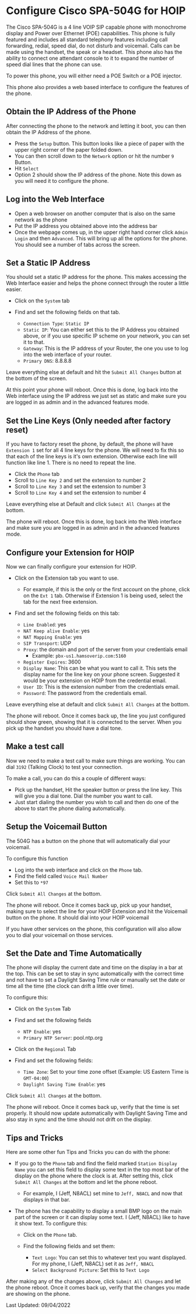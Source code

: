 # Configure Cisco SPA-504G for HOIP

The Cisco SPA-504G is a 4 line VOIP SIP capable phone with monochrome display and Power over Ethernet (POE) capabilities. This phone is fully featured and includes all standard telephony features including call forwarding, redial, speed dial, do not disturb and voicemail. Calls can be made using the handset, the speak or a headset. This phone also has the ability to connect one attendant console to it to expand the number of speed dial lines that the phone can use.

To power this phone, you will either need a POE Switch or a POE injector.

This phone also provides a web based interface to configure the features of the phone. 

## Obtain the IP Address of the Phone

After connecting the phone to the network and letting it boot, you can then obtain the IP Address of the phone.

* Press the ```Setup``` button. This button looks like a piece of paper with the upper right corner of the paper folded down.
* You can then scroll down to the ```Network``` option or hit the number ```9``` Button.
* Hit ```Select```
* Option 2 should show the IP address of the phone. Note this down as you will need it to configure the phone.

## Log into the Web Interface

* Open a web browser on another computer that is also on the same network as the phone
* Put the IP address you obtained above into the address bar
* Once the webpage comes up, in the upper right hand corner click ```Admin Login``` and then ```Advanced```. This will bring up all the options for the phone. You should see a number of tabs across the screen.

## Set a Static IP Address

You should set a static IP address for the phone. This makes accessing the Web Interface easier and helps the phone connect through the router a little easier.

* Click on the ```System``` tab
* Find and set the following fields on that tab.

    * ```Connection Type```: ```Static IP```
    * ```Static IP```: You can either set this to the IP Address you obtained above, or if you use specific IP scheme on your network, you can set it to that. 
    * ```Gateway```: This is the IP address of your Router, the one you use to log into the web interface of your router.
    * ```Primary DNS```: 8.8.8.8

Leave everything else at default and hit the ```Submit All Changes``` button at the bottom of the screen. 

At this point your phone will reboot. Once this is done, log back into the Web interface using the IP address we just set as static and make sure you are logged in as admin and in the advanced features mode. 

## Set the Line Keys (Only needed after factory reset)

If you have to factory reset the phone, by default, the phone will have ```Extension 1``` set for all 4 line keys for the phone. We will need to fix this so that each of the line keys is it's own extension. Otherwise each line will function like line 1. There is no need to repeat the line.

* Click the ```Phone``` tab
* Scroll to ```Line Key 2``` and set the extension to number 2
* Scroll to ```Line Key 3``` and set the extension to number 3
* Scroll to ```Line Key 4``` and set the extension to number 4

Leave everything else at Default and click ```Submit All Changes``` at the bottom. 

The phone will reboot. Once this is done, log back into the Web interface and make sure you are logged in as admin and in the advanced features mode. 

## Configure your Extension for HOIP

Now we can finally configure your extension for HOIP.

* Click on the Extension tab you want to use.

    * For example, if this is the only or the first account on the phone, click on the ```Ext 1``` tab. Otherwise if Extension 1 is being used, select the tab for the next free extension.

* Find and set the following fields on this tab:
   
    * ```Line Enabled```: yes
    * ```NAT Keep alive Enable```: yes
    * ```NAT Mapping Enable```: yes
    * ```SIP Transport```: UDP
    * ```Proxy```: the domain and port of the server from your credentials email
        * Example: ```pbx-us1.hamsoverip.com:5160```
    * ```Register Expires```: 3600
    * ```Display Name```: This can be what you want to call it. This sets the display name for the line key on your phone screen. Suggested it would be your extension on HOIP from the credential email.
    * ```User ID```: This is the extension number from the credentials email.
    * ```Password```: The password from the credentials email.

Leave everything else at default and click ```Submit All Changes``` at the bottom. 

The phone will reboot. Once it comes back up, the line you just configured should show green, showing that it is connected to the server. When you pick up the handset you should have a dial tone.

## Make a test call

Now we need to make a test call to make sure things are working. You can dial ```3192``` (Talking Clock) to test your connection.

To make a call, you can do this a couple of different ways:

* Pick up the handset, Hit the speaker button or press the line key. This will give you a dial tone. Dial the number you want to call.
* Just start dialing the number you wish to call and then do one of the above to start the phone dialing automatically.

## Setup the Voicemail Button

The 504G has a button on the phone that will automatically dial your voicemail. 

To configure this function

* Log into the web interface and click on the ```Phone``` tab. 
* Find the field called ```Voice Mail Number```
* Set this to ```*97```

Click ```Submit All Changes``` at the bottom. 

The phone will reboot. Once it comes back up, pick up your handset, making sure to select the line for your HOIP Extension and hit the Voicemail button on the phone. It should dial into your HOIP voicemail

If you have other services on the phone, this configuration will also allow you to dial your voicemail on those services.

## Set the Date and Time Automatically

The phone will display the current date and time on the display in a bar at the top. This can be set to stay in sync automatically with the correct time and not have to set a Daylight Saving Time rule or manually set the date or time all the time (the clock can drift a little over time).

To configure this:

* Click on the ```System``` Tab
* Find and set the following fields

    * ```NTP Enable```: yes
    * ```Primary NTP Server```: pool.ntp.org

* Click on the ```Regional``` Tab
* Find and set the following fields:

    * ```Time Zone```: Set to your time zone offset (Example: US Eastern Time is ```GMT-04:00```)
    * ```Daylight Saving Time Enable```: yes

Click ```Submit All Changes``` at the bottom. 

The phone will reboot. Once it comes back up, verify that the time is set properly. It should now update automatically with Daylight Saving Time and also stay in sync and the time should not drift on the display.

## Tips and Tricks

Here are some other fun Tips and Tricks you can do with the phone:

* If you go to the ```Phone``` tab and find the field marked ```Station Display Name``` you can set this field to display some text in the top most bar of the display on the phone where the clock is at. After setting this, click ```Submit All Changes``` at the bottom and let the phone reboot. 

    * For example, I (Jeff, N8ACL) set mine to ```Jeff, N8ACL``` and now that displays in that bar.

* The phone has the capability to display a small BMP logo on the main part of the screen or it can display some text. I (Jeff, N8ACL) like to have it show text. To configure this:
  
    * Click on the ```Phone``` tab.
    * Find the following fields and set them:

        * ```Text Logo```: You can set this to whatever text you want displayed. For my phone, I (Jeff, N8ACL) set it as ```Jeff, N8ACL```
        * ```Select Background Picture```: Set this to ```Text Logo```

After making any of the changes above, click ```Submit All Changes``` and let the phone reboot. Once it comes back up, verify that the changes you made are showing on the phone.

Last Updated: 09/04/2022
